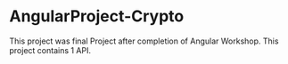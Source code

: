# AngularProject-Crypto
This project was final Project after completion of Angular Workshop.
This project contains 1 API.
